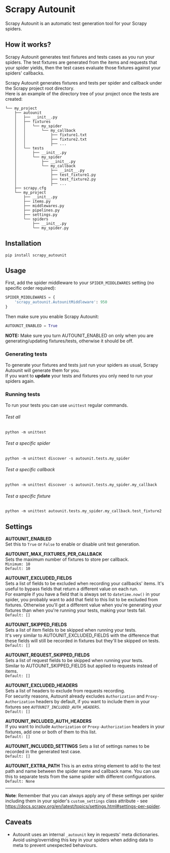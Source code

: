 # Scrapy Autounit

Scrapy Autounit is an automatic test generation tool for your Scrapy spiders.

## How it works?

Scrapy Autounit generates test fixtures and tests cases as you run your spiders.
The test fixtures are generated from the items and requests that your spider yields, then the test cases evaluate those fixtures against your spiders' callbacks.

Scrapy Autounit generates fixtures and tests per spider and callback under the Scrapy project root directory.  
Here is an example of the directory tree of your project once the tests are created:  
```
└── my_project
    ├── autounit
    │   ├── __init__.py
    │   ├── fixtures
    │   │   └── my_spider
    │   │       └── my_callback
    │   │           ├── fixture1.txt
    │   │           ├── fixture2.txt
    │   │           ├── ...
    │   └── tests
    │       ├── __init__.py
    │       └── my_spider
    │           ├── __init__.py
    │           └── my_callback
    │               ├── __init__.py
    │               ├── test_fixture1.py
    │               ├── test_fixture2.py
    │               ├── ...
    ├── scrapy.cfg
    └── my_project
        ├── __init__.py
        ├── items.py
        ├── middlewares.py
        ├── pipelines.py
        ├── settings.py
        └── spiders
            ├── __init__.py
            └── my_spider.py
```

## Installation

```
pip install scrapy_autounit
```

## Usage

First, add the spider middleware to your `SPIDER_MIDDLEWARES` setting (no specific order required):  
```python
SPIDER_MIDDLEWARES = {
    'scrapy_autounit.AutounitMiddleware': 950
}
```
Then make sure you enable Scrapy Autounit:
```python
AUTOUNIT_ENABLED = True
```
**NOTE:** Make sure you turn AUTOUNIT_ENABLED on only when you are generating/updating fixtures/tests, otherwise it should be off.

### Generating tests
To generate your fixtures and tests just run your spiders as usual, Scrapy Autounit will generate them for you.  
If you want to **update** your tests and fixtures you only need to run your spiders again.
### Running tests
To run your tests you can use `unittest` regular commands.
###### Test all
```
python -m unittest
```
###### Test a specific spider
```
python -m unittest discover -s autounit.tests.my_spider
```
###### Test a specific callback
```
python -m unittest discover -s autounit.tests.my_spider.my_callback
```
###### Test a specific fixture
```
python -m unittest autounit.tests.my_spider.my_callback.test_fixture2
```

## Settings

**AUTOUNIT_ENABLED**  
Set this to `True` or `False` to enable or disable unit test generation.

**AUTOUNIT_MAX_FIXTURES_PER_CALLBACK**  
Sets the maximum number of fixtures to store per callback.  
`Minimum: 10`  
`Default: 10`

**AUTOUNIT_EXCLUDED_FIELDS**  
Sets a list of fields to be excluded when recording your callbacks' items. It's useful to bypass fields that return a different value on each run.  
For example if you have a field that is always set to `datetime.now()` in your spider, you probably want to add that field to this list to be excluded from fixtures. Otherwise you'll get a different value when you're generating your fixtures than when you're running your tests, making your tests fail.  
`Default: []`

**AUTOUNIT_SKIPPED_FIELDS**  
Sets a list of item fields to be skipped when running your tests.  
It's very similar to AUTOUNIT_EXCLUDED_FIELDS with the difference that these fields will still be recorded in fixtures but they'll be skipped on tests.  
`Default: []`

**AUTOUNIT_REQUEST_SKIPPED_FIELDS**  
Sets a list of request fields to be skipped when running your tests.  
Similar to AUTOUNIT_SKIPPED_FIELDS but applied to requests instead of items.  
`Default: []`

**AUTOUNIT_EXCLUDED_HEADERS**  
Sets a list of headers to exclude from requests recording.  
For security reasons, Autounit already excludes `Authorization` and `Proxy-Authorization` headers by default, if you want to include them in your fixtures see *`AUTOUNIT_INCLUDED_AUTH_HEADERS`*.  
`Default: []`  

**AUTOUNIT_INCLUDED_AUTH_HEADERS**  
If you want to include `Authorization` or `Proxy-Authorization` headers in your fixtures, add one or both of them to this list.  
`Default: []`

**AUTOUNIT_INCLUDED_SETTINGS**
Sets a list of settings names to be recorded in the generated test case.  
`Default: []`

**AUTOUNIT_EXTRA_PATH**
This is an extra string element to add to the test path and name between the spider name and callback name. You can use this to separate tests from the same spider with different configurations.  
`Default: None`

---
**Note**: Remember that you can always apply any of these settings per spider including them in your spider's `custom_settings` class attribute - see https://docs.scrapy.org/en/latest/topics/settings.html#settings-per-spider.

## Caveats

- Autounit uses an internal `_autounit` key in requests' meta dictionaries. Avoid using/overriding this key in your spiders when adding data to meta to prevent unexpected behaviours.

